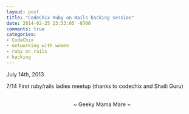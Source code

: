 ```yaml
---
layout: post
title: "CodeChix Ruby on Rails hacking session"
date: 2014-02-25 23:33:05 -0700
comments: true
categories:
- CodeChix
- networking with women
- ruby on rails
- hacking
---
```

July 14th, 2013

7/14  First ruby/rails ladies meetup (thanks to codechix and Shaili Guru)

<br>
<center>~ Geeky Mama Mare ~</center>
